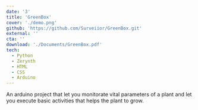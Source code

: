 ```yaml
---
date: '3'
title: 'GreenBox'
cover: './demo.png'
github: 'https://github.com/Surveiior/GreenBox.git'
external: ''
cta: ''
download: './Documents/GreenBox.pdf'
tech:
  - Python
  - Zerynth
  - HTML
  - CSS
  - Arduino
---
```


An arduino project that let you monitorate vital parameters of a plant and let you execute basic activities that helps the plant to grow.
